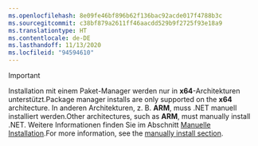 ```yaml
---
ms.openlocfilehash: 8e09fe46bf896b62f136bac92acde017f4788b3c
ms.sourcegitcommit: c38bf879a2611ff46aacdd529b9f2725f93e18a9
ms.translationtype: HT
ms.contentlocale: de-DE
ms.lasthandoff: 11/13/2020
ms.locfileid: "94594610"
---
```


> [!IMPORTANT]
> <span data-ttu-id="5bb5f-101">Installation mit einem Paket-Manager werden nur in **x64**-Architekturen unterstützt.</span><span class="sxs-lookup"><span data-stu-id="5bb5f-101">Package manager installs are only supported on the **x64** architecture.</span></span> <span data-ttu-id="5bb5f-102">In anderen Architekturen, z. B. **ARM**, muss .NET manuell installiert werden.</span><span class="sxs-lookup"><span data-stu-id="5bb5f-102">Other architectures, such as **ARM**, must manually install .NET.</span></span> <span data-ttu-id="5bb5f-103">Weitere Informationen finden Sie im Abschnitt [Manuelle Installation](#manual-install).</span><span class="sxs-lookup"><span data-stu-id="5bb5f-103">For more information, see the [manually install section](#manual-install).</span></span>
